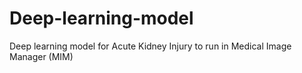 # Deep-learning-model
Deep learning model for Acute Kidney Injury to run in Medical Image Manager (MIM) 
